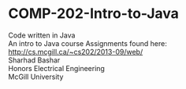 # COMP-202-Intro-to-Java  
Code written in Java  
An intro to Java course
Assignments found here: http://cs.mcgill.ca/~cs202/2013-09/web/  
Sharhad Bashar  
Honors Electrical Engineering  
McGill University  
